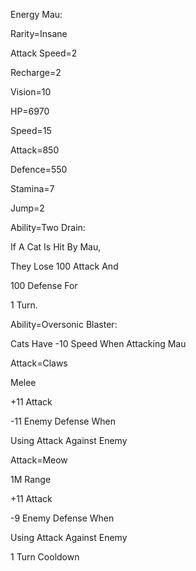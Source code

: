 Energy Mau:

Rarity=Insane

Attack Speed=2

Recharge=2

Vision=10

HP=6970

Speed=15

Attack=850

Defence=550

Stamina=7

Jump=2

Ability=Two Drain:

If A Cat Is Hit By Mau,

They Lose 100 Attack And

100 Defense For 

1 Turn.

Ability=Oversonic Blaster:

Cats Have -10 Speed When Attacking Mau

Attack=Claws

Melee

+11 Attack

-11 Enemy Defense When

Using Attack Against Enemy

Attack=Meow

1M Range

+11 Attack

-9 Enemy Defense When

Using Attack Against Enemy

1 Turn Cooldown
